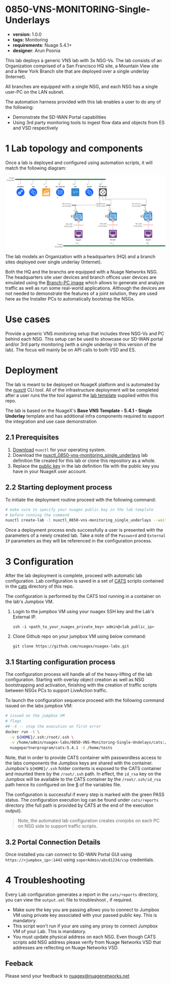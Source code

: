 # 0850-VNS-MONITORING-Single-Underlays

* **version:** 1.0.0
* **tags:** Monitoring
* **requirements**: Nuage 5.4.1+
* **designer**: Arun Poonia

This lab deploys a generic VNS lab with 3x NSG-Vs. The lab consists of an Organization comprised of a San Francisco HQ site, a Mountain View site and a New York Branch site that are deployed over a single underlay (Internet).

All branches are equipped with a single NSG, and each NSG has a single user-PC on the LAN subnet.

The automation harness provided with this lab enables a user to do any of the following:

* Demonstrate the SD-WAN Portal capabilities
* Using 3rd party monitoring tools to ingest flow data and objects from ES and VSD respectively

# 1 Lab topology and components

Once a lab is deployed and configured using automation scripts, it will match the following diagram:

![lab](./images/image.png)

The lab models an Organization with a headquarters (HQ) and a branch sites deployed over single underlay (Internet).

Both the HQ and the branchs are equipped with a Nuage Networks NSG. The headquarters site user devices and branch offices user devices are emulated using the [Branch-PC image](https://nuagenetworks.zendesk.com/hc/en-us/articles/360010244033) which allows to generate and analyze traffic as well as run some real-world applications. Although the devices are not needed to demonstrate the features of a joint solution, they are used here as the Installer PCs to automatically bootstrap the NSGs.

# Use cases

Provide a generic VNS monitoring setup that includes three NSG-Vs and PC behind each NSG. This setup can be used to showcase our SD-WAN portal and/or 3rd party monitoring (with a single underlay in this version of the lab). The focus will mainly be on API calls to both VSD and ES.

# Deployment

The lab is meant to be deployed on NuageX platform and is automated by the [nuxctl](https://nuxctl.nuagex.io) CLI tool. All of the infrastructure deployment will be completed after a user runs the the tool against the [lab template](nuxctl_0850-vns-monitoring_single_underlays.yml) supplied within this repo.

The lab is based on the NuageX's **Base VNS Template - 5.4.1 - Single Underlay** template and has additional infra components required to support the integration and use case demonstration

## 2.1 Prerequisites
1. [Download](https://nuxctl.nuagex.io#download) `nuxctl` for your operating system.
2. Download the [nuxctl_0850-vns-monitoring_single_underlays](nuxctl_0850-vns-monitoring_single_underlays.yml) lab definition file created for this lab or clone this repository as a whole.
3. Replace the [public key](nuxctl_0850-vns-monitoring_single_underlays.yml#L7) in the lab definition file with the public key you have in your NuageX user account.

## 2.2 Starting deployment process
To initiate the deployment routine proceed with the following command:
```bash
# make sure to specify your nuagex public key in the lab template
# before running the command
nuxctl create-lab -l nuxctl_0850-vns-monitoring_single_underlays --wait
```

Once a deployment process ends successfully a user is presented with the parameters of a newly created lab. Take a note of the `Password` and `External IP` parameters as they will be referenced in the configuration process.

# 3 Configuration
After the lab deployment is complete, proceed with automatic lab configuration. Lab configuration is saved in a set of [CATS](http://cats-docs.nuageteam.net) scripts contained in the [cats](./cats/) directory of this repo.

The configuration is performed by the CATS tool running in a container on the lab's Jumpbox VM. 
1. Login to the jumpbox VM using your nuagex SSH key and the Lab's External IP.
   ```
   ssh -i <path_to_your_nuagex_private_key> admin@<lab_public_ip>
   ```
2. Clone Github repo on your jumpbox VM using below command:
   ```
   git clone https://github.com/nuagex/nuagex-labs.git
   ```

## 3.1 Starting configuration process
The configuration process will handle all of the heavy-lifting of the lab configuration. Starting with overlay object creation as well as NSG bootstrapping and activation, finishing with the creation of traffic scripts between NSGs PCs to support LiveAction traffic.

To launch the configuration sequence proceed with the following command issued on the labs jumpbox VM:

```bash
# issued on the jumpbox VM
# flags
## -X -- stop the execution on first error
docker run -t \
  -v ${HOME}/.ssh:/root/.ssh \
  -v /home/admin/nuagex-labs/0850-VNS-Monitoring-Single-Undelays/cats:/home/tests \
  nuagepartnerprogram/cats:5.4.1 -X /home/tests
```

Note, that in order to provide CATS container with passwordless access to the labs components the Jumpbox keys are shared with the container.  
Jumpbox's `${HOME}/.ssh` folder contents is exposed to the CATS container and mounted there by the `/root/.ssh` path. In effect, the `id_rsa` key on the Jumpbox will be available to the CATS container by the `/root/.ssh/id_rsa` path hence its configured on line [8](./cats/vars.robot#L8) of the variables file.


The configuration is successful if every step is marked with the green PASS status. The configuration execution log can be found under `cats/reports` directory (the full path is provided by CATS at the end of the execution output).

> Note, the automated lab configuration creates cronjobs on each PC on NSG side to support traffic scripts.

## 3.2 Portal Connection Details
Once installed you can connect to SD-WAN Portal GUI using `https://<jumpbox_ip>:1443` using `superAdmin/abcd1234/csp` credentials.

# 4 Troubleshooting


Every Lab configuration generates a report in the `cats/reports` directory, you can view the `output.xml` file to troubleshoot , if required.

- Make sure the key you are passing allows you to connect to Jumpbox VM using private key associated with your passed public key. This is mandatory.
- This script won't run if your are using any proxy to connect Jumpbox VM of your Lab. This is mandatory.
- You must update physical address on each NSG. Even though CATS scripts add NSG address please verify from Nuage Networks VSD that addresses are reflecting on Nuage Networks VSD.

## Feeback

Please send your feedback to nuagex@nuagenetworks.net
